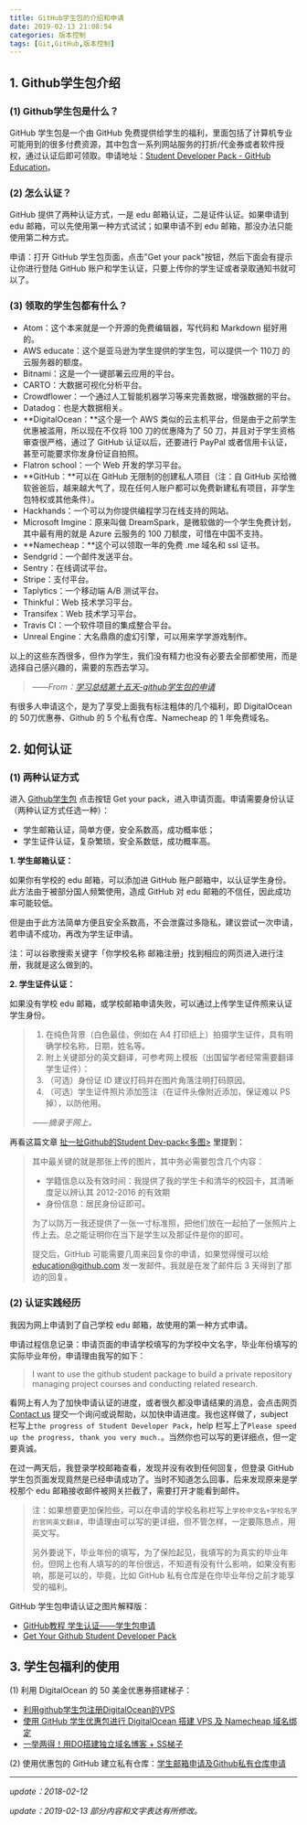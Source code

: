 ```yaml
---
title: GitHub学生包的介绍和申请
date: 2019-02-13 21:08:54
categories: 版本控制
tags: [Git,GitHub,版本控制]
---
```


## 1. Github学生包介绍

### (1) Github学生包是什么？

GitHub 学生包是一个由 GitHub 免费提供给学生的福利，里面包括了计算机专业可能用到的很多付费资源，其中包含一系列网站服务的打折/代金券或者软件授权，通过认证后即可领取。申请地址：[Student Developer Pack - GitHub Education](https://education.github.com/pack)。 <!--more -->

### (2) 怎么认证？

GitHub 提供了两种认证方式，一是 edu 邮箱认证，二是证件认证。如果申请到 edu 邮箱，可以先使用第一种方式试试；如果申请不到 edu 邮箱，那没办法只能使用第二种方式。

申请：打开 GitHub 学生包页面，点击"Get your pack"按钮，然后下面会有提示让你进行登陆 GitHub 账户和学生认证，只要上传你的学生证或者录取通知书就可以了。

### (3) 领取的学生包都有什么？

- Atom：这个本来就是一个开源的免费编辑器，写代码和 Markdown 挺好用的。
- AWS educate：这个是亚马逊为学生提供的学生包，可以提供一个 110刀 的云服务器的额度。
- Bitnami：这是一个一键部署云应用的平台。
- CARTO：大数据可视化分析平台。
- Crowdflower：一个通过人工智能机器学习等来完善数据，增强数据的平台。
- Datadog：也是大数据相关。
- **DigitalOcean：**这个是一个 AWS 类似的云主机平台，但是由于之前学生优惠被滥用，所以现在不仅将 100 刀的优惠降为了 50 刀，并且对于学生资格审查很严格，通过了 GitHub 认证以后，还要进行 PayPal 或者信用卡认证，甚至可能要求你发身份证自拍照。
- Flatron school：一个 Web 开发的学习平台。
- **GitHub：**可以在 GitHub 无限制的创建私人项目（注：自 GitHub 买给微软爸爸后，越来越大气了，现在任何人账户都可以免费新建私有项目，非学生包特权或其他条件）。
- Hackhands：一个可以为你提供编程学习在线支持的网站。
- Microsoft Imgine：原来叫做 DreamSpark，是微软做的一个学生免费计划，其中最有用的就是 Azure 云服务的 100 刀额度，可惜在中国不支持。
- **Namecheap：**这个可以领取一年的免费 .me 域名和 ssl 证书。
- Sendgrid：一个邮件发送平台。
- Sentry：在线调试平台。
- Stripe：支付平台。
- Taplytics：一个移动端 A/B 测试平台。
- Thinkful：Web 技术学习平台。
- Transifex：Web 技术学习平台。
- Travis CI：一个软件项目的集成整合平台。
- Unreal Engine：大名鼎鼎的虚幻引擎，可以用来学学游戏制作。

以上的这些东西很多，但作为学生，我们没有精力也没有必要去全部都使用，而是选择自己感兴趣的，需要的东西去学习。

> ——*From：[学习总结第十五天-github学生包的申请](https://blog.koswu.com/archives/186/)* 

有很多人申请这个，是为了享受上面我有标注粗体的几个福利，即 DigitalOcean 的 50刀优惠券、Github 的 5 个私有仓库、Namecheap 的 1 年免费域名。



## 2. 如何认证

### (1) 两种认证方式

进入 [Github学生包](https://education.github.com/pack) 点击按钮 Get your pack，进入申请页面。申请需要身份认证（两种认证方式任选一种）：

- 学生邮箱认证，简单方便，安全系数高，成功概率低；
- 学生证件认证，复杂繁琐，安全系数低，成功概率高。

**1. 学生邮箱认证：**

如果你有学校的 edu 邮箱，可以添加进 GitHub 账户邮箱中，以认证学生身份。此方法由于被部分国人频繁使用，造成 GitHub 对 edu 邮箱的不信任，因此成功率可能较低。

但是由于此方法简单方便且安全系数高，不会泄露过多隐私，建议尝试一次申请，若申请不成功，再改为学生证申请。

注：可以谷歌搜索关键字「你学校名称 邮箱注册」找到相应的网页进入进行注册，我就是这么做到的。

**2. 学生证件认证：**

如果没有学校 edu 邮箱，或学校邮箱申请失败，可以通过上传学生证件照来认证学生身份。

> 1. 在纯色背景（白色最佳，例如在 A4 打印纸上）拍摄学生证件，具有明确学校名称，日期，姓名等。
> 2. 附上关键部分的英文翻译，可参考网上模板（出国留学者经常需要翻译学生证件）：
> 3. （可选）身份证 ID 建议打码并在图片角落注明打码原因。
> 4. （可选）学生证件照片添加签注（在证件头像附近添加，保证难以 PS 掉），以防他用。
>
> ——*摘录于网上。*

再看这篇文章 [扯一扯Github的Student Dev-pack<多图>](https://levy.at/blog/3) 里提到：

> 其中最关键的就是那张上传的图片，其中务必需要包含几个内容：
>
> - 学籍信息以及有效时间：我提供了我的学生卡和清华的校园卡，其清晰度足以辨认其 2012-2016 的有效期
> - 身份信息：居民身份证即可。
>
> 为了以防万一我还提供了一张一寸标准照，把他们放在一起拍了一张照片上传上去。总之能证明你在当下是学生以及那证件是你的即可。
>
> 提交后，GitHub 可能需要几周来回复你的申请，如果觉得慢可以给 education@github.com 发一发邮件。我就是在发了邮件后 3 天得到了那边的回复。

### (2) 认证实践经历

我因为网上申请到了自己学校 edu 邮箱，故使用的第一种方式申请。

申请过程信息记录：申请页面的申请学校填写的为学校中文名字，毕业年份填写的实际毕业年份，申请理由我写的如下：

> I want to use the github student package to build a private repository managing project courses and conducting related research.

看网上有人为了加快申请认证的进度，或者很久都没申请结果的消息，会点击网页 [Contact us](https://education.github.com/contact) 提交一个询问或说帮助，以加快申请进度。我也这样做了，subject 栏写上`the progress of Student Developer Pack`，help 栏写上了`Please speed up the progress, thank you very much.`。当然你也可以写的更详细点，但一定要真诚。

在过一两天后，我登录学校邮箱查看，发现并没有收到任何回复，但登录 GitHub 学生包页面发现竟然是已经申请成功了。当时不知道怎么回事，后来发现原来是学校那个 edu 邮箱接收邮件被网关拦截了，需要打开才能看到邮件。

> 注：如果想要更加保险些，可以在申请的学校名称栏写上`学校中文名+学校名字的官网英文翻译`，申请理由可以写的更详细，但不管怎样，一定要陈恳点，用英文写。
>
> 另外要说下，毕业年份的填写，为了保险起见，我填写的为真实的毕业年份。但网上也有人填写的的年份很远，不知道有没有什么影响，如果没有影响，那是可以的，毕竟，比如 GitHub 私有仓库是在你毕业年份之前才能享受的福利。

GitHub 学生包申请认证之图片解释版：

- [GitHub教程 学生认证——学生包申请](http://blog.csdn.net/qq_36667170/article/details/79084166)
- [Get Your Github Student Developer Pack](https://www.jianshu.com/p/9f47151f4633)


## 3. 学生包福利的使用

(1) 利用 DigitalOcean 的 50 美金优惠券搭建梯子：

-  [利用github学生包注册DigitalOcean的VPS](https://withcic.cn/blog/2016/04/23/github-student-digitalocean/) 
- [使用 GitHub 学生优惠包进行 DigitalOcean 搭建 VPS 及 Namecheap 域名绑定](http://songheqi.me/2017/06/28/DigitalOcean-Shadowsocks-Namecheap/)
- [一举两得！用DO搭建独立域名博客 + SS梯子](https://juejin.im/post/582c018d570c35006ce4bfd2)

(2) 使用优惠包的 GitHub 建立私有仓库：[学生邮箱申请及Github私有仓库申请](https://www.wxz.name/2016/11/06/registeremail/)



---

*update：2018-02-12* 

*update：2019-02-13 部分内容和文字表达有所修改。*